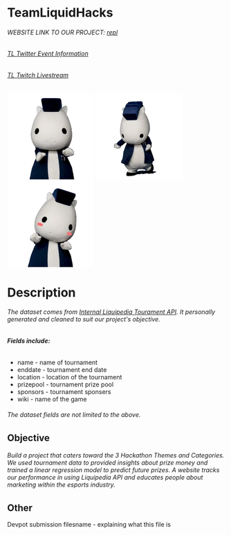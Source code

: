 # TeamLiquidHacks 
###### WEBSITE LINK TO OUR PROJECT: [repl](https://repl.it/@sonofb/MicroRunnyOutput#HTML/tlintroduction.html)
###### [TL Twitter Event Information](https://twitter.com/teamliquid) 
###### [TL Twitch Livestream](https://www.twitch.tv/teamliquid)

![](images/blue1.gif) ![](images/blue.gif)  ![](images/blue2.gif)

# Description
###### _The dataset comes from [Internal Liquipedia Tourament API](https://api.liquipedia.net). It personally generated and cleaned to suit our project's objective._
###### **Fields include:**
* name - name of tournament
* enddate - tournament end date
* location - location of the tournament
* prizepool - tournament prize pool
* sponsors - tournament sponsers
* wiki - name of the game
###### _The dataset fields are not limited to the above._

## Objective
###### _Build a project that caters toward the 3 Hackathon Themes and Categories. We used tournament data to provided insights about prize money and trained a linear regression model to predict future prizes. A website tracks our performance in using Liquipedia API and educates people about marketing within the esports industry._



## Other
Devpot submission
filesname - explaining what this file is
